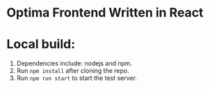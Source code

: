 # Optima Frontend Written in React

# Local build:
1. Dependencies include: nodejs and npm.
2. Run `npm install` after cloning the repo.
3. Run `npm run start` to start the test server.